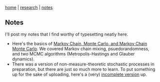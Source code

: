 [home](./index.html)  |  [research](./research.html)  |  [notes](./notes.html)  

## Notes

I'll post my notes that I find worthy of typesetting neatly here. 

- Here's the basics of [Markov Chain, Monte Carlo, and Markov Chain Monte Carlo](./pdf/MCMC.pdf). We covered Markov chain mixing, psuedorandomness, and two MCMC algorithms (Metropolis-Hastings and Glauber dynamics).
- There was a version of non-measure-theoretic stochastic processes in preparation, but there are just so much more to learn. To put something up for the sake of uploading, here's a (very) [incomplete version](./pdf/Notes_on_Stochastic_Processes.pdf) up.

